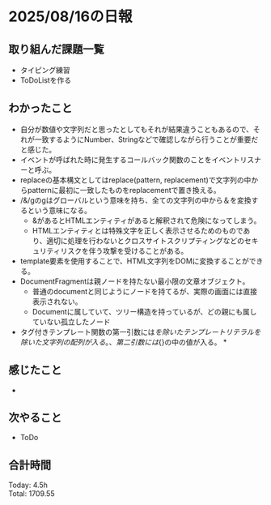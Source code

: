 # 2025/08/16の日報
## 取り組んだ課題一覧
* タイピング練習
* ToDoListを作る
## わかったこと 
* 自分が数値や文字列だと思ったとしてもそれが結果違うこともあるので、それが一致するようにNumber、Stringなどで確認しながら行うことが重要だと感じた。
* イベントが呼ばれた時に発生するコールバック関数のことをイベントリスナーと呼ぶ。
* replaceの基本構文としてはreplace(pattern, replacement)で文字列の中からpatternに最初に一致したものをreplacementで置き換える。
* /&/gのgはグローバルという意味を持ち、全ての文字列の中から＆を変換するという意味になる。
  * &があるとHTMLエンティティがあると解釈されて危険になってしまう。
  * HTMLエンティティとは特殊文字を正しく表示させるためのものであり、適切に処理を行わないとクロスサイトスクリプティングなどのセキュリティリスクを伴う攻撃を受けることがある。
* template要素を使用することで、HTML文字列をDOMに変換することができる。
* DocumentFragmentは親ノードを持たない最小限の文章オブジェクト。
  * 普通のdocumentと同じようにノードを持てるが、実際の画面には直接表示されない。
  * Documentに属していて、ツリー構造を持っているが、どの親にも属していない孤立したノード
* タグ付きテンプレート関数の第一引数には${}を除いたテンプレートリテラルを除いた文字列の配列が入る。、第二引数には${}の中の値が入る。
  *        
## 感じたこと
* 
## 次やること
* ToDo
##  合計時間 
Today: 4.5h<br>
Total: 1709.55
